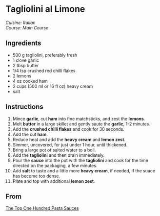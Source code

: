 # Tagliolini al Limone

_Cuisine:  Italian_<br />
_Course:  Main Course_

## Ingredients

- 500 g tagliolini, preferably fresh
- 1 clove garlic
- 2 tbsp butter
- 1/4 tsp crushed red chilli flakes
- 2 lemons
- 4 oz cooked ham
- 2 cups (500 ml or 16 fl oz) heavy cream
- salt

## Instructions

1. Mince **garlic**, cut **ham** into fine matchsticks, and zest the **lemons**.
1. Melt **butter** in a large skillet and gently saute the **garlic**, 1-2 minutes.
1. Add the **crushed chilli flakes** and cook for 30 seconds.
1. Add the cut **ham**.
1. Reduce heat and add the **heavy cream** and **lemon zest**.
1. Simmer, uncovered, for just under 1 hour, until thickened.
1. Bring a large pot of salted water to a boil.
1. Add the **tagliolini** and then drain immediately.
1. Pour the **sauce** into the pot with the **tagliolini** and cook for the time directed on the packaging, a few minutes.
1. Add **salt** to taste and a little more **heavy cream**, if needed, if the suace has become too dense.
1. Plate and top with additional **lemon zest**.

## From

[The Top One Hundred Pasta Sauces](https://www.amazon.com/Top-100-Pasta-Sauces/dp/0950918237)